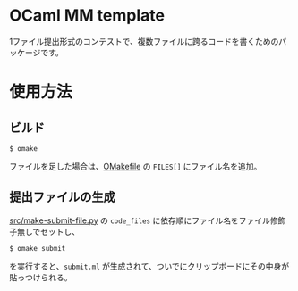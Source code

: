 # OCaml MM template

1ファイル提出形式のコンテストで、複数ファイルに跨るコードを書くためのパッケージです。

# 使用方法
## ビルド
```shell
$ omake
```

ファイルを足した場合は、[OMakefile](./src/OMakefile) の `FILES[]` にファイル名を追加。

## 提出ファイルの生成
[src/make-submit-file.py](src/make-submit-file.py) の `code_files` に依存順にファイル名をファイル修飾子無しでセットし、

```shell
$ omake submit
```
を実行すると、`submit.ml` が生成されて、ついでにクリップボードにその中身が貼っつけられる。
